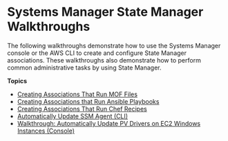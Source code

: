 # Systems Manager State Manager Walkthroughs<a name="sysman-state-walk"></a>

The following walkthroughs demonstrate how to use the Systems Manager console or the AWS CLI to create and configure State Manager associations\. These walkthroughs also demonstrate how to perform common administrative tasks by using State Manager\.

**Topics**
+ [Creating Associations That Run MOF Files](systems-manager-state-manager-using-mof-file.md)
+ [Creating Associations that Run Ansible Playbooks](systems-manager-state-manager-ansible.md)
+ [Creating Associations That Run Chef Recipes](systems-manager-state-manager-chef.md)
+ [Automatically Update SSM Agent \(CLI\)](sysman-state-cli.md)
+ [Walkthrough: Automatically Update PV Drivers on EC2 Windows Instances \(Console\)](sysman-state-pvdriver.md)